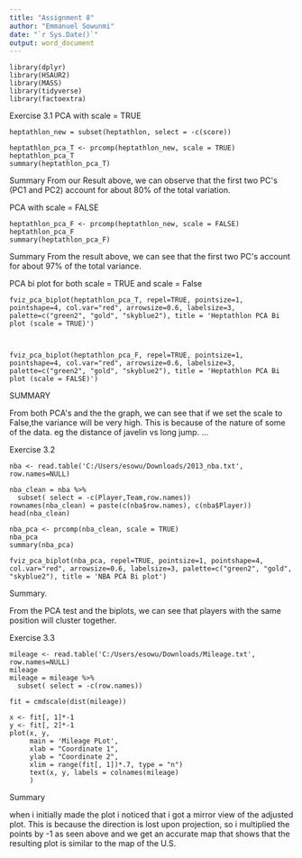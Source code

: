 ```yaml
---
title: "Assignment 8"
author: "Emmanuel Sowunmi"
date: "`r Sys.Date()`"
output: word_document
---
```


```{r, warning=FALSE, message=FALSE}
library(dplyr)
library(HSAUR2)
library(MASS)
library(tidyverse)
library(factoextra)
```

Exercise 3.1
PCA with scale = TRUE
```{r, warning=FALSE}
heptathlon_new = subset(heptathlon, select = -c(score))

heptathlon_pca_T <- prcomp(heptathlon_new, scale = TRUE)
heptathlon_pca_T
summary(heptathlon_pca_T)
```
Summary
From our Result above, we can observe that the first two PC's (PC1 and PC2) account for about 80% of the total variation.

PCA with scale = FALSE
```{r}
heptathlon_pca_F <- prcomp(heptathlon_new, scale = FALSE)
heptathlon_pca_F
summary(heptathlon_pca_F)
```
Summary
From the result above, we can see that the first two PC's account for about 97% of the total variance.

PCA bi plot for both scale = TRUE and scale = False
```{r, warning=FALSE}
fviz_pca_biplot(heptathlon_pca_T, repel=TRUE, pointsize=1, pointshape=4, col.var="red", arrowsize=0.6, labelsize=3, palette=c("green2", "gold", "skyblue2"), title = 'Heptathlon PCA Bi plot (scale = TRUE)')



fviz_pca_biplot(heptathlon_pca_F, repel=TRUE, pointsize=1, pointshape=4, col.var="red", arrowsize=0.6, labelsize=3, palette=c("green2", "gold", "skyblue2"), title = 'Heptathlon PCA Bi plot (scale = FALSE)')
```

SUMMARY

From both PCA's and the the graph, we can see that if we set the scale to False,the variance will be very high. This is because of the nature of some of the data. eg the distance of javelin vs long jump.
...

Exercise 3.2

```{r}
nba <- read.table('C:/Users/esowu/Downloads/2013_nba.txt', row.names=NULL)

nba_clean = nba %>% 
  subset( select = -c(Player,Team,row.names))
rownames(nba_clean) = paste(c(nba$row.names), c(nba$Player))
head(nba_clean)
```

```{r}
nba_pca <- prcomp(nba_clean, scale = TRUE)
nba_pca
summary(nba_pca)
```


```{r}
fviz_pca_biplot(nba_pca, repel=TRUE, pointsize=1, pointshape=4, col.var="red", arrowsize=0.6, labelsize=3, palette=c("green2", "gold", "skyblue2"), title = 'NBA PCA Bi plot')
```

Summary.

From the PCA test and the biplots, we can see that players with the same position will cluster together.

Exercise 3.3


```{r}
mileage <- read.table('C:/Users/esowu/Downloads/Mileage.txt', row.names=NULL)
mileage
mileage = mileage %>% 
  subset( select = -c(row.names)) 

fit = cmdscale(dist(mileage))

x <- fit[, 1]*-1
y <- fit[, 2]*-1
plot(x, y, 
     main = 'Mileage PLot',
     xlab = "Coordinate 1", 
     ylab = "Coordinate 2",
     xlim = range(fit[, 1])*.7, type = "n")
     text(x, y, labels = colnames(mileage)
     )
```

Summary

when i initially made the plot i noticed that i got a mirror view of the adjusted plot. This is because the direction is lost upon projection, so i multiplied the points by -1 as seen above and we get an accurate map that shows that the resulting plot is similar to the map of the U.S.
